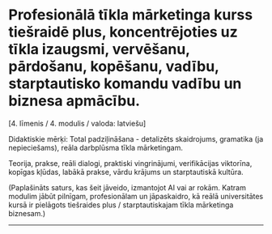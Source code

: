 # Profesionālā tīkla mārketinga kurss tiešraidē plus, koncentrējoties uz tīkla izaugsmi, vervēšanu, pārdošanu, kopēšanu, vadību, starptautisko komandu vadību un biznesa apmācību.


[4. līmenis / 4. modulis / valoda: latviešu]

Didaktiskie mērķi: Total padziļināšana - detalizēts skaidrojums, gramatika (ja nepieciešams), reāla darbplūsma tīkla mārketingam.

Teorija, prakse, reāli dialogi, praktiski vingrinājumi, verifikācijas viktorīna, kopīgas kļūdas, labākā prakse, vārdu krājums un starptautiskā kultūra.


(Paplašināts saturs, kas šeit jāveido, izmantojot AI vai ar rokām. Katram modulim jābūt pilnīgam, profesionālam un jāpaskaidro, kā reālā universitātes kursā ir pielāgots tiešraides plus / starptautiskajam tīkla mārketinga biznesam.)

---